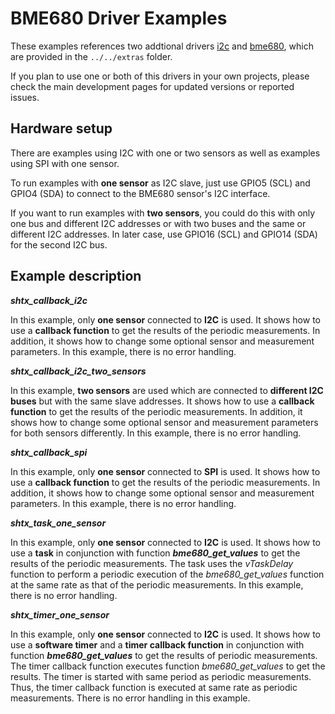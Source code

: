 # BME680 Driver Examples

These examples references two addtional drivers [i2c](https://github.com/kanflo/esp-open-rtos-driver-i2c) and [bme680](https://github.com/gschorcht/esp-open-rtos/extras/bme680), which are provided in the `../../extras` folder.

If you plan to use one or both of this drivers in your own projects, please check the main development pages for updated versions or reported issues.

## Hardware setup

There are examples using I2C with one or two sensors as well as examples using SPI with one sensor.

To run examples with **one sensor** as I2C slave, just use GPIO5 (SCL) and GPIO4 (SDA) to connect to the BME680 sensor's I2C interface. 

If you want to run examples with **two sensors**, you could do this with only one bus and different I2C addresses or with two buses and the same or different I2C addresses. In later case, use GPIO16 (SCL) and GPIO14 (SDA) for the second I2C bus.

## Example description

__*shtx_callback_i2c*__

In this example, only **one sensor** connected to **I2C** is used. It shows how to use a **callback function** to get the results of the periodic measurements. In addition, it shows how to change some optional sensor and measurement parameters. In this example, there is no error handling.

__*shtx_callback_i2c_two_sensors*__

In this example, **two sensors** are used which are connected to **different I2C buses** but with the same slave addresses. It shows how to use a **callback function** to get the results of the periodic measurements. In addition, it shows how to change some optional sensor and measurement parameters for both sensors differently. In this example, there is no error handling.

__*shtx_callback_spi*__

In this example, only **one sensor** connected to **SPI** is used. It shows how to use a **callback function** to get the results of the periodic measurements. In addition, it shows how to change some optional sensor and measurement parameters. In this example, there is no error handling.

__*shtx_task_one_sensor*__

In this example, only **one sensor** connected to **I2C** is used. It shows how to use a **task** in conjunction with function __*bme680_get_values*__ to get the results of the periodic measurements. The task uses the *vTaskDelay* function to perform a periodic execution of the *bme680_get_values* function at the same rate as that of the periodic measurements. In this example, there is no error handling.

__*shtx_timer_one_sensor*__

In this example, only **one sensor** connected to **I2C** is used. It shows how to use a **software timer** and a **timer callback function** in conjunction with function __*bme680_get_values*__ to get the results of periodic measurements. The timer callback function executes function *bme680_get_values* to get the results. The timer is started with same period as periodic measurements. Thus, the timer callback function is executed at same rate as periodic measurements. There is no error handling in this example.
